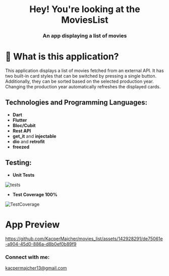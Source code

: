 <h1 align="center">Hey! You're looking at the MoviesList</h1>
<h3 align="center">An app displaying a list of movies</h3>

# 🔭 What is this application?

This application displays a list of movies fetched from an external API. It has two built-in card styles that can be switched by pressing a single button. Additionally, they can be sorted based on the selected production year. Changing the production year automatically refreshes the displayed cards.

## Technologies and Programming Languages:
- **Dart**
- **Flutter**
- **Bloc/Cubit**
- **Rest API**
- **get_it** and **injectable**
- **dio** and **retrofit**
- **freezed**

## Testing:

- **Unit Tests**

![tests](https://github.com/KacperMajcher/movies_list/assets/142928291/8e3898d4-f46f-4c56-98fb-8f4ac404a1d7)


- **Test Coverage 100%**

![TestCoverage](https://github.com/KacperMajcher/movies_list/assets/142928291/e517ff9f-6a5b-466c-8474-7b5778b3fb64)



# App Preview

https://github.com/KacperMajcher/movies_list/assets/142928291/de75061e-a904-45d0-886a-d8b0ef0b89f9

<h3 align="left">Connect with me:</h3>

 kacpermajcher13@gmail.com

